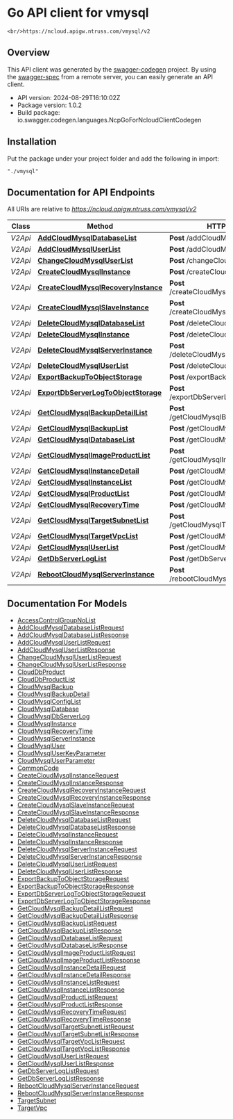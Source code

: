 # Go API client for vmysql

    <br/>https://ncloud.apigw.ntruss.com/vmysql/v2

## Overview
This API client was generated by the [swagger-codegen](https://github.com/swagger-api/swagger-codegen) project.  By using the [swagger-spec](https://github.com/swagger-api/swagger-spec) from a remote server, you can easily generate an API client.

- API version: 2024-08-29T16:10:02Z
- Package version: 1.0.2
- Build package: io.swagger.codegen.languages.NcpGoForNcloudClientCodegen

## Installation
Put the package under your project folder and add the following in import:
```
"./vmysql"
```

## Documentation for API Endpoints

All URIs are relative to *https://ncloud.apigw.ntruss.com/vmysql/v2*

Class | Method | HTTP request | Description
------------ | ------------- | ------------- | -------------
*V2Api* | [**AddCloudMysqlDatabaseList**](docs/V2Api.md#addcloudmysqldatabaselist) | **Post** /addCloudMysqlDatabaseList | 
*V2Api* | [**AddCloudMysqlUserList**](docs/V2Api.md#addcloudmysqluserlist) | **Post** /addCloudMysqlUserList | 
*V2Api* | [**ChangeCloudMysqlUserList**](docs/V2Api.md#changecloudmysqluserlist) | **Post** /changeCloudMysqlUserList | 
*V2Api* | [**CreateCloudMysqlInstance**](docs/V2Api.md#createcloudmysqlinstance) | **Post** /createCloudMysqlInstance | 
*V2Api* | [**CreateCloudMysqlRecoveryInstance**](docs/V2Api.md#createcloudmysqlrecoveryinstance) | **Post** /createCloudMysqlRecoveryInstance | 
*V2Api* | [**CreateCloudMysqlSlaveInstance**](docs/V2Api.md#createcloudmysqlslaveinstance) | **Post** /createCloudMysqlSlaveInstance | 
*V2Api* | [**DeleteCloudMysqlDatabaseList**](docs/V2Api.md#deletecloudmysqldatabaselist) | **Post** /deleteCloudMysqlDatabaseList | 
*V2Api* | [**DeleteCloudMysqlInstance**](docs/V2Api.md#deletecloudmysqlinstance) | **Post** /deleteCloudMysqlInstance | 
*V2Api* | [**DeleteCloudMysqlServerInstance**](docs/V2Api.md#deletecloudmysqlserverinstance) | **Post** /deleteCloudMysqlServerInstance | 
*V2Api* | [**DeleteCloudMysqlUserList**](docs/V2Api.md#deletecloudmysqluserlist) | **Post** /deleteCloudMysqlUserList | 
*V2Api* | [**ExportBackupToObjectStorage**](docs/V2Api.md#exportbackuptoobjectstorage) | **Post** /exportBackupToObjectStorage | 
*V2Api* | [**ExportDbServerLogToObjectStorage**](docs/V2Api.md#exportdbserverlogtoobjectstorage) | **Post** /exportDbServerLogToObjectStorage | 
*V2Api* | [**GetCloudMysqlBackupDetailList**](docs/V2Api.md#getcloudmysqlbackupdetaillist) | **Post** /getCloudMysqlBackupDetailList | 
*V2Api* | [**GetCloudMysqlBackupList**](docs/V2Api.md#getcloudmysqlbackuplist) | **Post** /getCloudMysqlBackupList | 
*V2Api* | [**GetCloudMysqlDatabaseList**](docs/V2Api.md#getcloudmysqldatabaselist) | **Post** /getCloudMysqlDatabaseList | 
*V2Api* | [**GetCloudMysqlImageProductList**](docs/V2Api.md#getcloudmysqlimageproductlist) | **Post** /getCloudMysqlImageProductList | 
*V2Api* | [**GetCloudMysqlInstanceDetail**](docs/V2Api.md#getcloudmysqlinstancedetail) | **Post** /getCloudMysqlInstanceDetail | 
*V2Api* | [**GetCloudMysqlInstanceList**](docs/V2Api.md#getcloudmysqlinstancelist) | **Post** /getCloudMysqlInstanceList | 
*V2Api* | [**GetCloudMysqlProductList**](docs/V2Api.md#getcloudmysqlproductlist) | **Post** /getCloudMysqlProductList | 
*V2Api* | [**GetCloudMysqlRecoveryTime**](docs/V2Api.md#getcloudmysqlrecoverytime) | **Post** /getCloudMysqlRecoveryTime | 
*V2Api* | [**GetCloudMysqlTargetSubnetList**](docs/V2Api.md#getcloudmysqltargetsubnetlist) | **Post** /getCloudMysqlTargetSubnetList | 
*V2Api* | [**GetCloudMysqlTargetVpcList**](docs/V2Api.md#getcloudmysqltargetvpclist) | **Post** /getCloudMysqlTargetVpcList | 
*V2Api* | [**GetCloudMysqlUserList**](docs/V2Api.md#getcloudmysqluserlist) | **Post** /getCloudMysqlUserList | 
*V2Api* | [**GetDbServerLogList**](docs/V2Api.md#getdbserverloglist) | **Post** /getDbServerLogList | 
*V2Api* | [**RebootCloudMysqlServerInstance**](docs/V2Api.md#rebootcloudmysqlserverinstance) | **Post** /rebootCloudMysqlServerInstance | 


## Documentation For Models

 - [AccessControlGroupNoList](docs/AccessControlGroupNoList.md)
 - [AddCloudMysqlDatabaseListRequest](docs/AddCloudMysqlDatabaseListRequest.md)
 - [AddCloudMysqlDatabaseListResponse](docs/AddCloudMysqlDatabaseListResponse.md)
 - [AddCloudMysqlUserListRequest](docs/AddCloudMysqlUserListRequest.md)
 - [AddCloudMysqlUserListResponse](docs/AddCloudMysqlUserListResponse.md)
 - [ChangeCloudMysqlUserListRequest](docs/ChangeCloudMysqlUserListRequest.md)
 - [ChangeCloudMysqlUserListResponse](docs/ChangeCloudMysqlUserListResponse.md)
 - [CloudDbProduct](docs/CloudDbProduct.md)
 - [CloudDbProductList](docs/CloudDbProductList.md)
 - [CloudMysqlBackup](docs/CloudMysqlBackup.md)
 - [CloudMysqlBackupDetail](docs/CloudMysqlBackupDetail.md)
 - [CloudMysqlConfigList](docs/CloudMysqlConfigList.md)
 - [CloudMysqlDatabase](docs/CloudMysqlDatabase.md)
 - [CloudMysqlDbServerLog](docs/CloudMysqlDbServerLog.md)
 - [CloudMysqlInstance](docs/CloudMysqlInstance.md)
 - [CloudMysqlRecoveryTime](docs/CloudMysqlRecoveryTime.md)
 - [CloudMysqlServerInstance](docs/CloudMysqlServerInstance.md)
 - [CloudMysqlUser](docs/CloudMysqlUser.md)
 - [CloudMysqlUserKeyParameter](docs/CloudMysqlUserKeyParameter.md)
 - [CloudMysqlUserParameter](docs/CloudMysqlUserParameter.md)
 - [CommonCode](docs/CommonCode.md)
 - [CreateCloudMysqlInstanceRequest](docs/CreateCloudMysqlInstanceRequest.md)
 - [CreateCloudMysqlInstanceResponse](docs/CreateCloudMysqlInstanceResponse.md)
 - [CreateCloudMysqlRecoveryInstanceRequest](docs/CreateCloudMysqlRecoveryInstanceRequest.md)
 - [CreateCloudMysqlRecoveryInstanceResponse](docs/CreateCloudMysqlRecoveryInstanceResponse.md)
 - [CreateCloudMysqlSlaveInstanceRequest](docs/CreateCloudMysqlSlaveInstanceRequest.md)
 - [CreateCloudMysqlSlaveInstanceResponse](docs/CreateCloudMysqlSlaveInstanceResponse.md)
 - [DeleteCloudMysqlDatabaseListRequest](docs/DeleteCloudMysqlDatabaseListRequest.md)
 - [DeleteCloudMysqlDatabaseListResponse](docs/DeleteCloudMysqlDatabaseListResponse.md)
 - [DeleteCloudMysqlInstanceRequest](docs/DeleteCloudMysqlInstanceRequest.md)
 - [DeleteCloudMysqlInstanceResponse](docs/DeleteCloudMysqlInstanceResponse.md)
 - [DeleteCloudMysqlServerInstanceRequest](docs/DeleteCloudMysqlServerInstanceRequest.md)
 - [DeleteCloudMysqlServerInstanceResponse](docs/DeleteCloudMysqlServerInstanceResponse.md)
 - [DeleteCloudMysqlUserListRequest](docs/DeleteCloudMysqlUserListRequest.md)
 - [DeleteCloudMysqlUserListResponse](docs/DeleteCloudMysqlUserListResponse.md)
 - [ExportBackupToObjectStorageRequest](docs/ExportBackupToObjectStorageRequest.md)
 - [ExportBackupToObjectStorageResponse](docs/ExportBackupToObjectStorageResponse.md)
 - [ExportDbServerLogToObjectStorageRequest](docs/ExportDbServerLogToObjectStorageRequest.md)
 - [ExportDbServerLogToObjectStorageResponse](docs/ExportDbServerLogToObjectStorageResponse.md)
 - [GetCloudMysqlBackupDetailListRequest](docs/GetCloudMysqlBackupDetailListRequest.md)
 - [GetCloudMysqlBackupDetailListResponse](docs/GetCloudMysqlBackupDetailListResponse.md)
 - [GetCloudMysqlBackupListRequest](docs/GetCloudMysqlBackupListRequest.md)
 - [GetCloudMysqlBackupListResponse](docs/GetCloudMysqlBackupListResponse.md)
 - [GetCloudMysqlDatabaseListRequest](docs/GetCloudMysqlDatabaseListRequest.md)
 - [GetCloudMysqlDatabaseListResponse](docs/GetCloudMysqlDatabaseListResponse.md)
 - [GetCloudMysqlImageProductListRequest](docs/GetCloudMysqlImageProductListRequest.md)
 - [GetCloudMysqlImageProductListResponse](docs/GetCloudMysqlImageProductListResponse.md)
 - [GetCloudMysqlInstanceDetailRequest](docs/GetCloudMysqlInstanceDetailRequest.md)
 - [GetCloudMysqlInstanceDetailResponse](docs/GetCloudMysqlInstanceDetailResponse.md)
 - [GetCloudMysqlInstanceListRequest](docs/GetCloudMysqlInstanceListRequest.md)
 - [GetCloudMysqlInstanceListResponse](docs/GetCloudMysqlInstanceListResponse.md)
 - [GetCloudMysqlProductListRequest](docs/GetCloudMysqlProductListRequest.md)
 - [GetCloudMysqlProductListResponse](docs/GetCloudMysqlProductListResponse.md)
 - [GetCloudMysqlRecoveryTimeRequest](docs/GetCloudMysqlRecoveryTimeRequest.md)
 - [GetCloudMysqlRecoveryTimeResponse](docs/GetCloudMysqlRecoveryTimeResponse.md)
 - [GetCloudMysqlTargetSubnetListRequest](docs/GetCloudMysqlTargetSubnetListRequest.md)
 - [GetCloudMysqlTargetSubnetListResponse](docs/GetCloudMysqlTargetSubnetListResponse.md)
 - [GetCloudMysqlTargetVpcListRequest](docs/GetCloudMysqlTargetVpcListRequest.md)
 - [GetCloudMysqlTargetVpcListResponse](docs/GetCloudMysqlTargetVpcListResponse.md)
 - [GetCloudMysqlUserListRequest](docs/GetCloudMysqlUserListRequest.md)
 - [GetCloudMysqlUserListResponse](docs/GetCloudMysqlUserListResponse.md)
 - [GetDbServerLogListRequest](docs/GetDbServerLogListRequest.md)
 - [GetDbServerLogListResponse](docs/GetDbServerLogListResponse.md)
 - [RebootCloudMysqlServerInstanceRequest](docs/RebootCloudMysqlServerInstanceRequest.md)
 - [RebootCloudMysqlServerInstanceResponse](docs/RebootCloudMysqlServerInstanceResponse.md)
 - [TargetSubnet](docs/TargetSubnet.md)
 - [TargetVpc](docs/TargetVpc.md)

